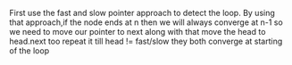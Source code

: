 First use the fast and slow pointer approach to detect the loop.
By using that approach,if the node ends at n then we will always converge at n-1 so we need to move our pointer to next
along with that move the head to head.next too
repeat it till head != fast/slow
they both converge at starting of the loop